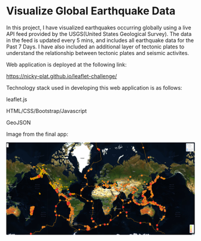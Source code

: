 # Visualize Global Earthquake Data

In this project, I have visualized earthquakes occurring globally using a live API feed provided by the USGS(United States Geological Survey). The data in the feed is updated every 5 mins, and includes all earthquake data for the Past 7 Days. I have also included an additional layer of tectonic plates to understand the relationship between tectonic plates and seismic activites.

Web application is deployed at the following link:

https://nicky-plat.github.io/leaflet-challenge/


Technology stack used in developing this web application is as follows:

leaflet.js

HTML/CSS/Bootstrap/Javascript

GeoJSON


Image from the final app:

<img src="Leaflet-Step-1/Images/map1.png" >
